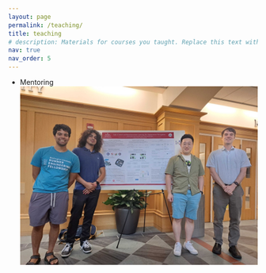 ```yaml
---
layout: page
permalink: /teaching/
title: teaching
# description: Materials for courses you taught. Replace this text with your description.
nav: true
nav_order: 5
---
```


- Mentoring
  ![image](img/../../assets/img/SummerMentor.jpeg)

